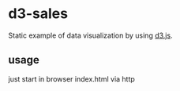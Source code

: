 # d3-sales
Static example of data visualization by using [d3.js](https://d3js.org/).           

## usage
just start in browser index.html via http 